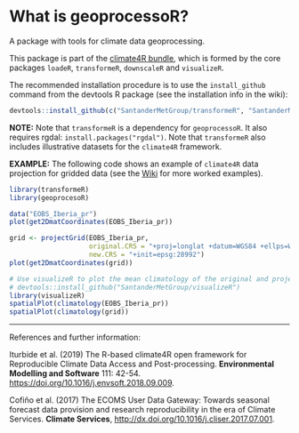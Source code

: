# What is geoprocessoR?

A package with tools for climate data geoprocessing. 

This package is part of the [climate4R bundle](http://www.meteo.unican.es/climate4r), which is formed by the core packages `loadeR`, `transformeR`, `downscaleR` and `visualizeR`.

The recommended installation procedure is to use the `install_github` command from the devtools R package (see the installation info in the wiki):

```r
devtools::install_github(c("SantanderMetGroup/transformeR", "SantanderMetGroup/geoprocessoR"))
```
**NOTE:** Note that `transformeR` is a dependency for `geoprocessoR`. It also requires rgdal: `install.packages("rgdal")`. Note that `transformeR` also includes illustrative datasets for the `climate4R` framework.

**EXAMPLE:** The following code shows an example of `climate4R` data projection for gridded data (see the [Wiki](https://github.com/SantanderMetGroup/geoprocessoR/wiki) for more worked examples).

```r
library(transformeR)
library(geoprocesoR)

data("EOBS_Iberia_pr")
plot(get2DmatCoordinates(EOBS_Iberia_pr))

grid <- projectGrid(EOBS_Iberia_pr,
                    original.CRS = "+proj=longlat +datum=WGS84 +ellps=WGS84 +towgs84=0,0,0",
                    new.CRS = "+init=epsg:28992")
plot(get2DmatCoordinates(grid))

# Use visualizeR to plot the mean climatology of the original and projected grids:
# devtools::install_github("SantanderMetGroup/visualizeR")
library(visualizeR)
spatialPlot(climatology(EOBS_Iberia_pr))
spatialPlot(climatology(grid))
```

---
References and further information: 

Iturbide et al. (2019) The R-based climate4R open framework for Reproducible Climate Data Access and Post-processing. **Environmental Modelling and Software** 111: 42-54.  https://doi.org/10.1016/j.envsoft.2018.09.009.


Cofiño et al. (2017) The ECOMS User Data Gateway: Towards seasonal forecast data provision and research reproducibility in the era of Climate Services. **Climate Services**, http://dx.doi.org/10.1016/j.cliser.2017.07.001.
